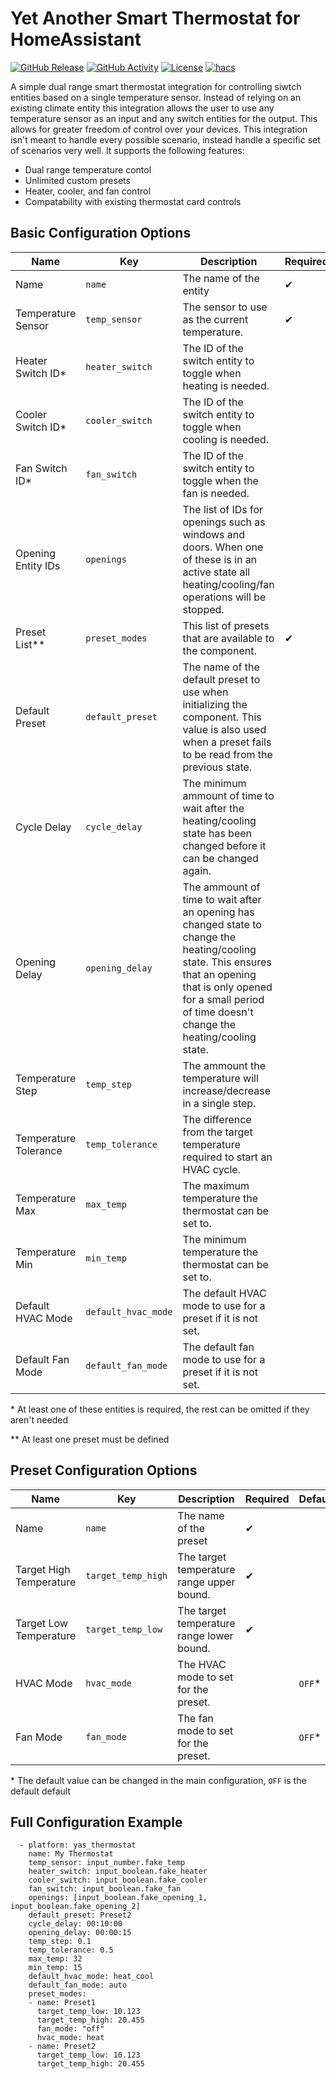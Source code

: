 # Yet Another Smart Thermostat for HomeAssistant
[![GitHub Release][releases-shield]][releases]
[![GitHub Activity][commits-shield]][commits]
[![License][license-shield]](LICENSE)
[![hacs][hacsbadge]][hacs]

A simple dual range smart thermostat integration for controlling siwtch entities based on a single temperature sensor. Instead of relying on an existing climate entity this integration allows the user to use any temperature sensor as an input and any switch entities for the output. This allows for greater freedom of control over your devices. This integration isn't meant to handle every possible scenario, instead handle a specific set of scenarios very well. It supports the following features:
 - Dual range temperature contol
 - Unlimited custom presets
 - Heater, cooler, and fan control
 - Compatability with existing thermostat card controls

## Basic Configuration Options

 Name | Key | Description | Required | Default
-- | -- | -- | -- | --
Name | `name` | The name of the entity | ✔ |
Temperature Sensor | `temp_sensor` | The sensor to use as the current temperature. | ✔ |
Heater Switch ID* | `heater_switch` | The ID of the switch entity to toggle when heating is needed. |
Cooler Switch ID* | `cooler_switch` | The ID of the switch entity to toggle when cooling is needed. |
Fan Switch ID* | `fan_switch` | The ID of the switch entity to toggle when the fan is needed. |
Opening Entity IDs | `openings` | The list of IDs for openings such as windows and doors. When one of these is in an active state all heating/cooling/fan operations will be stopped. | | `null`
Preset List** | `preset_modes` | This list of presets that are available to the component. | ✔ |
Default Preset | `default_preset` | The name of the default preset to use when initializing the component. This value is also used when a preset fails to be read from the previous state. | | The first preset in the list
Cycle Delay | `cycle_delay` | The minimum ammount of time to wait after the heating/cooling state has been changed before it can be changed again. | | 5 Minutes
Opening Delay | `opening_delay` | The ammount of time to wait after an opening has changed state to change the heating/cooling state. This ensures that an opening that is only opened for a small period of time doesn't change the heating/cooling state. | | 30 Seconds
Temperature Step | `temp_step` | The ammount the temperature will increase/decrease in a single step. | | 1.0
Temperature Tolerance | `temp_tolerance` | The difference from the target temperature required to start an HVAC cycle. | | 0.7
Temperature Max | `max_temp` | The maximum temperature the thermostat can be set to. | | 35
Temperature Min | `min_temp` | The minimum temperature the thermostat can be set to. | | 7
Default HVAC Mode | `default_hvac_mode` | The default HVAC mode to use for a preset if it is not set. | | `OFF`
Default Fan Mode | `default_fan_mode` | The default fan mode to use for a preset if it is not set. | | `OFF`

\* At least one of these entities is required, the rest can be omitted if they aren't needed

\*\* At least one preset must be defined

## Preset Configuration Options
 Name | Key | Description | Required | Default
-- | -- | -- | -- | --
Name | `name` | The name of the preset | ✔ |
Target High Temperature | `target_temp_high` | The target temperature range upper bound. | ✔ |
Target Low Temperature | `target_temp_low` | The target temperature range lower bound. | ✔ |
HVAC Mode | `hvac_mode` | The HVAC mode to set for the preset. | | `OFF`*
Fan Mode | `fan_mode` | The fan mode to set for the preset. | | `OFF`*

\* The default value can be changed in the main configuration, `OFF` is the default default

## Full Configuration Example
```
  - platform: yas_thermostat
    name: My Thermostat
    temp_sensor: input_number.fake_temp
    heater_switch: input_boolean.fake_heater
    cooler_switch: input_boolean.fake_cooler
    fan_switch: input_boolean.fake_fan
    openings: [input_boolean.fake_opening_1, input_boolean.fake_opening_2]
    default_preset: Preset2
    cycle_delay: 00:10:00
    opening_delay: 00:00:15
    temp_step: 0.1
    temp_tolerance: 0.5
    max_temp: 32
    min_temp: 15
    default_hvac_mode: heat_cool
    default_fan_mode: auto
    preset_modes:
    - name: Preset1
      target_temp_low: 10.123
      target_temp_high: 20.455
      fan_mode: "off"
      hvac_mode: heat
    - name: Preset2
      target_temp_low: 10.123
      target_temp_high: 20.455
```

[releases-shield]: https://img.shields.io/github/release/amura11/yas-thermostat.svg?style=for-the-badge
[releases]: https://github.com/amura11/yas-thermostat/releases
[commits-shield]: https://img.shields.io/github/commit-activity/y/amura11/yas-thermostat.svg?style=for-the-badge
[commits]: https://github.com/amura11/yas-thermostat/commits/main
[license-shield]: https://img.shields.io/github/license/amura11/yas-thermostat.svg?style=for-the-badge
[hacs]: https://github.com/hacs/integration
[hacsbadge]: https://img.shields.io/badge/HACS-Custom-orange.svg?style=for-the-badge
